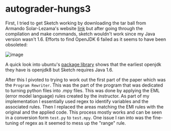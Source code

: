 # autograder-hungs3

First, I tried to get Sketch working by downloading the tar ball from Armando Solar-Lezama's website [link](https://people.csail.mit.edu/asolar/) but after going through the compilation and make commands, sketch wouldn't work since my Java version wasn't 1.6. Efforts to find OpenJDK 6 failed as it seems to have been obsoleted:

![image](https://user-images.githubusercontent.com/4023674/117716679-bda34b80-b18e-11eb-8a4b-d11a008ee056.png)

A quick look into ubuntu's [package library](https://packages.ubuntu.com/search?keywords=openjdk) shows that the earliest openjdk they have is openjdk8 but Sketch requires Java 1.6.

After this I pivoted to trying to work out the first part of the paper which was the `Program Rewriter`. This was the part of the program that was dedicated to turning python files into .mpy files. This was done by applying the EML (error model language) rules created by the instructor. As part of my implementation I essentially used regex to identify variables and the associated rules. Then I replaced the areas matching the EMl rules with the original and the applied code. This process mostly works and can be seen in a conversion form `test.py` to `test.mpy`. One issue I ran into was the fine-tuning of regex as it seemed to mess up the "range" rule.
